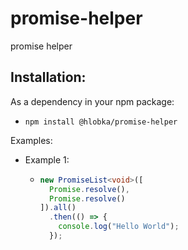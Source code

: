 # promise-helper
promise helper

## Installation:
As a dependency in your npm package:
- `npm install @hlobka/promise-helper`

Examples:
- Example 1:
    - ```typescript
      new PromiseList<void>([
        Promise.resolve(),
        Promise.resolve()
      ]).all()
        .then(() => {
          console.log("Hello World");
        });
    ```
